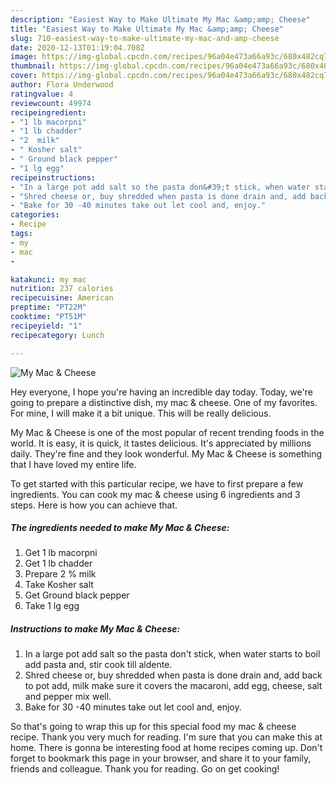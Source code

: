 ```yaml
---
description: "Easiest Way to Make Ultimate My Mac &amp;amp; Cheese"
title: "Easiest Way to Make Ultimate My Mac &amp;amp; Cheese"
slug: 710-easiest-way-to-make-ultimate-my-mac-and-amp-cheese
date: 2020-12-13T01:19:04.708Z
image: https://img-global.cpcdn.com/recipes/96a04e473a66a93c/680x482cq70/my-mac-cheese-recipe-main-photo.jpg
thumbnail: https://img-global.cpcdn.com/recipes/96a04e473a66a93c/680x482cq70/my-mac-cheese-recipe-main-photo.jpg
cover: https://img-global.cpcdn.com/recipes/96a04e473a66a93c/680x482cq70/my-mac-cheese-recipe-main-photo.jpg
author: Flora Underwood
ratingvalue: 4
reviewcount: 49974
recipeingredient:
- "1 lb macorpni"
- "1 lb chadder"
- "2  milk"
- " Kosher salt"
- " Ground black pepper"
- "1 lg egg"
recipeinstructions:
- "In a large pot add salt so the pasta don&#39;t stick, when water starts to boil add pasta and, stir cook till aldente."
- "Shred cheese or, buy shredded when pasta is done drain and, add back to pot add, milk make sure it covers the macaroni, add egg, cheese, salt and pepper mix well."
- "Bake for 30 -40 minutes take out let cool and, enjoy."
categories:
- Recipe
tags:
- my
- mac
- 

katakunci: my mac  
nutrition: 237 calories
recipecuisine: American
preptime: "PT22M"
cooktime: "PT51M"
recipeyield: "1"
recipecategory: Lunch

---
```



![My Mac &amp; Cheese](https://img-global.cpcdn.com/recipes/96a04e473a66a93c/680x482cq70/my-mac-cheese-recipe-main-photo.jpg)

Hey everyone, I hope you're having an incredible day today. Today, we're going to prepare a distinctive dish, my mac &amp; cheese. One of my favorites. For mine, I will make it a bit unique. This will be really delicious.

My Mac &amp; Cheese is one of the most popular of recent trending foods in the world. It is easy, it is quick, it tastes delicious. It's appreciated by millions daily. They're fine and they look wonderful. My Mac &amp; Cheese is something that I have loved my entire life.




To get started with this particular recipe, we have to first prepare a few ingredients. You can cook my mac &amp; cheese using 6 ingredients and 3 steps. Here is how you can achieve that.

<!--inarticleads1-->

##### The ingredients needed to make My Mac &amp; Cheese:

1. Get 1 lb macorpni
1. Get 1 lb chadder
1. Prepare 2 % milk
1. Take  Kosher salt
1. Get  Ground black pepper
1. Take 1 lg egg




<!--inarticleads2-->

##### Instructions to make My Mac &amp; Cheese:

1. In a large pot add salt so the pasta don&#39;t stick, when water starts to boil add pasta and, stir cook till aldente.
1. Shred cheese or, buy shredded when pasta is done drain and, add back to pot add, milk make sure it covers the macaroni, add egg, cheese, salt and pepper mix well.
1. Bake for 30 -40 minutes take out let cool and, enjoy.




So that's going to wrap this up for this special food my mac &amp; cheese recipe. Thank you very much for reading. I'm sure that you can make this at home. There is gonna be interesting food at home recipes coming up. Don't forget to bookmark this page in your browser, and share it to your family, friends and colleague. Thank you for reading. Go on get cooking!
